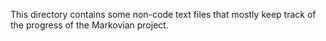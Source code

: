 This directory contains some non-code text files that mostly keep track of the progress of the Markovian project.
